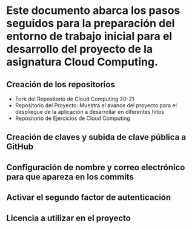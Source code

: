 # Este documento abarca los pasos seguidos para la preparación del entorno de trabajo inicial para el desarrollo del proyecto de la asignatura Cloud Computing.


## Creación de los repositorios

- Fork del Repositorio de Cloud Computing 20-21
- Repositorio del Proyecto: Muestra el avance del proyecto para el despliegue de la aplicación a desarrollar en diferentes hitos  
- Repositorio de Ejercicios de Cloud Computing 

## Creación de claves y subida de clave pública a GitHub
## Configuración de nombre y correo electrónico para que apareza en los commits
## Activar el segundo factor de autenticación
## Licencia a utilizar en el proyecto
